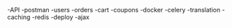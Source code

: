 -API
-postman
-users
-orders
-cart
-coupons
-docker
-celery
-translation
-caching
-redis
-deploy
-ajax

 